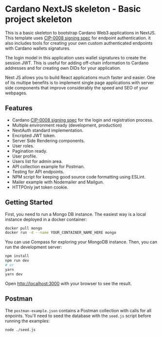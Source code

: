 # Cardano NextJS skeleton - Basic project skeleton

This is a basic skeleton to bootstrap Cardano Web3 applications in NextJS. This template uses [CIP-0008 signing spec](https://github.com/cardano-foundation/CIPs/blob/master/CIP-0008/README.md) for endpoint authentication. it also includes tools for creating your own custom authenticated endpoints with Cardano wallets signatures. 

The login model in this application uses wallet signatures to create the session JWT. This is useful for adding off-chain information to Cardano addresses and for creating own DIDs for your application.

Next JS allows you to build React applications much faster and easier. One of its multipe benefits is to implement single page applications with server side components that improve considerably the speed and SEO of your webpages.

## Features

*   Cardano [CIP-0008 signing spec](https://github.com/cardano-foundation/CIPs/blob/master/CIP-0008/README.md) for the login and registration process.
*   Multiple environment ready (development, production)
*   NextAuth standard implementation.
*   Encripted JWT token.
*   Server Side Rendering components.
*   User roles.
*   Pagination ready.
*   User profile.
*   Users list for admin area.
*   API collection example for Postman.
*   Testing for API endpoints.
*   NPM script for keeping good source code formatting using ESLint.
*   Mailer example with Nodemailer and Mailgun.
*   HTTPOnly jwt token cookie.

## Getting Started



First, you need to run a Mongo DB instance. The easiest way is a local instance deployed in a docker container:

```bash
docker pull mongo
docker run -d --name YOUR_CONTAINER_NAME_HERE mongo
```

You can use Compass for exploring your MongoDB instance. Then, you can run the development server:

```bash
npm install
npm run dev
# or
yarn
yarn dev
```

Open [http://localhost:3000](http://localhost:3000) with your browser to see the result.

## Postman

The `postman-example.json` contains a Postman collection with calls for all enpoints. You'll need to seed the database with the `seed.js` script before running the examples:

```bash
node ./seed.js
```

